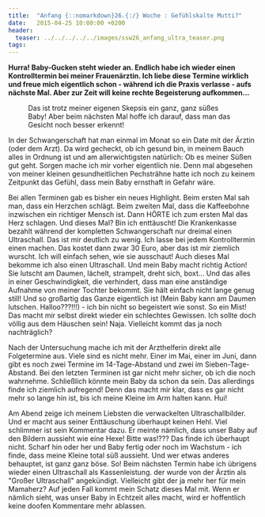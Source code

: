 ```yaml
---
title:  "Anfang {::nomarkdown}26.{:/} Woche : Gefühlskalte Mutti?"
date:   2015-04-25 10:00:00 +0200
header:
  teaser: ../../../../../images/ssw26_anfang_ultra_teaser.png
tags:
---
```

**Hurra! Baby-Gucken steht wieder an. Endlich habe ich wieder einen Kontrolltermin bei meiner Frauenärztin. Ich liebe diese Termine wirklich und freue mich eigentlich schon - während ich die Praxis verlasse - aufs nächste Mal. Aber zur Zeit will keine rechte Begeisterung aufkommen...**

<figure>
  <img src="../../../../../images/ssw26_anfang_ultra.jpg" alt="">
  <figcaption>Das ist trotz meiner eigenen Skepsis ein ganz, ganz süßes Baby! Aber beim nächsten Mal hoffe ich darauf, dass man das Gesicht noch besser erkennt!</figcaption>
</figure>

In der Schwangerschaft hat man einmal im Monat so ein Date mit der Ärztin (oder dem Arzt). Da wird gecheckt, ob ich gesund bin, in meinem Bauch alles in Ordnung ist und am allerwichtigsten natürlich: Ob es meiner Süßen gut geht. Sorgen mache ich mir vorher eigentlich nie. Denn mal abgesehen von meiner kleinen gesundheitlichen Pechsträhne hatte ich noch zu keinem Zeitpunkt das Gefühl, dass mein Baby ernsthaft in Gefahr wäre.

Bei allen Terminen gab es bisher ein neues Highlight. Beim ersten Mal sah man, dass ein Herzchen schlägt. Beim zweiten Mal, dass die Kaffeebohne inzwischen ein richtiger Mensch ist. Dann HÖRTE ich zum ersten Mal das Herz schlagen. Und dieses Mal? Bin ich enttäuscht! Die Krankenkasse bezahlt während der kompletten Schwangerschaft nur dreimal einen Ultraschall. Das ist mir deutlich zu wenig. Ich lasse bei jedem Kontrolltermin einen machen. Das kostet dann zwar 30 Euro, aber das ist mir ziemlich wurscht. Ich will einfach sehen, wie sie ausschaut! Auch dieses Mal bekomme ich also einen Ultraschall. Und mein Baby macht richtig Action! Sie lutscht am Daumen, lächelt, strampelt, dreht sich, boxt... Und das alles in einer Geschwindigkeit, die verhindert, dass man eine anständige Aufnahme von meiner Tochter bekommt. Sie hält einfach nicht lange genug still! Und so großartig das Ganze eigentlich ist (Mein Baby kann am Daumen lutschen. Halloo???!!!) - ich bin nicht so begeistert wie sonst. So ein Mist! Das macht mir selbst direkt wieder ein schlechtes Gewissen. Ich sollte doch völlig aus dem Häuschen sein! Naja. Vielleicht kommt das ja noch nachträglich?

Nach der Untersuchung mache ich mit der Arzthelferin direkt alle Folgetermine aus. Viele sind es nicht mehr. Einer im Mai, einer im Juni, dann gibt es noch zwei Termine im 14-Tage-Abstand und zwei im Sieben-Tage-Abstand. Bei den letzten Terminen ist gar nicht mehr sicher, ob ich die noch wahrnehme. Schließlich könnte mein Baby da schon da sein. Das allerdings finde ich ziemlich aufregend! Denn das macht mir klar, dass es gar nicht mehr so lange hin ist, bis ich meine Kleine im Arm halten kann. Hui!

Am Abend zeige ich meinem Liebsten die verwackelten Ultraschallbilder. Und er macht aus seiner Enttäuschung überhaupt keinen Hehl. Viel schlimmer ist sein Kommentar dazu. Er meinte nämlich, dass unser Baby auf den Bildern aussieht wie eine Hexe! Bitte was!??? Das finde ich überhaupt nicht. Scharf hin oder her und Baby fertig oder noch im Wachstum - ich finde, dass meine Kleine total süß aussieht. Und wer etwas anderes behauptet, ist ganz ganz böse. So! Beim nächsten Termin habe ich übrigens wieder einen Ultraschall als Kassenleistung. der wurde von der Ärztin als "Großer Ultraschall" angekündigt. Vielleicht gibt der ja mehr her für mein Mamaherz? Auf jeden Fall kommt mein Schatz dieses Mal mit. Wenn er nämlich sieht, was unser Baby in Echtzeit alles macht, wird er hoffentlich keine doofen Kommentare mehr ablassen.
